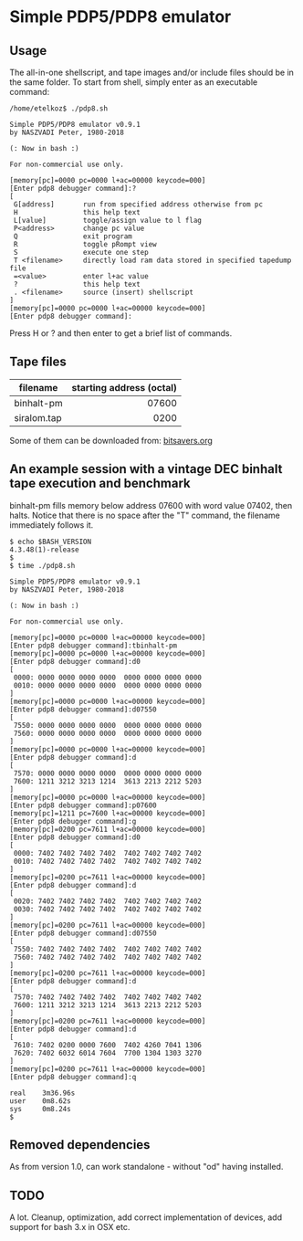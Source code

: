 # Simple PDP5/PDP8 emulator

## Usage
The all-in-one shellscript, and tape images and/or include files should be in the same folder.
To start from shell, simply enter as an executable command:

```
/home/etelkoz$ ./pdp8.sh

Simple PDP5/PDP8 emulator v0.9.1
by NASZVADI Peter, 1980-2018

(: Now in bash :)

For non-commercial use only.

[memory[pc]=0000 pc=0000 l+ac=00000 keycode=000]
[Enter pdp8 debugger command]:?
[
 G[address]       run from specified address otherwise from pc
 H                this help text
 L[value]         toggle/assign value to l flag
 P<address>       change pc value
 Q                exit program
 R                toggle pRompt view
 S                execute one step
 T <filename>     directly load ram data stored in specified tapedump file
 =<value>         enter l+ac value
 ?                this help text
 . <filename>     source (insert) shellscript
]
[memory[pc]=0000 pc=0000 l+ac=00000 keycode=000]
[Enter pdp8 debugger command]:
```

Press H or ? and then enter to get a brief list of commands.

## Tape files
| filename    | starting address (octal) |
| ----------- | ------------------------:|
| binhalt-pm  |                    07600 |
| siralom.tap |                     0200 |

Some of them can be downloaded from:
[bitsavers.org](http://bitsavers.org/bits/DEC/pdp8/From_Vince_Slyngstad/misc/)

## An example session with a vintage DEC binhalt tape execution and benchmark
binhalt-pm fills memory below address 07600 with word value 07402, then halts.
Notice that there is no space after the "T" command, the filename immediately follows it.
```
$ echo $BASH_VERSION
4.3.48(1)-release
$
$ time ./pdp8.sh

Simple PDP5/PDP8 emulator v0.9.1
by NASZVADI Peter, 1980-2018

(: Now in bash :)

For non-commercial use only.

[memory[pc]=0000 pc=0000 l+ac=00000 keycode=000]
[Enter pdp8 debugger command]:tbinhalt-pm
[memory[pc]=0000 pc=0000 l+ac=00000 keycode=000]
[Enter pdp8 debugger command]:d0
[
 0000: 0000 0000 0000 0000  0000 0000 0000 0000
 0010: 0000 0000 0000 0000  0000 0000 0000 0000
]
[memory[pc]=0000 pc=0000 l+ac=00000 keycode=000]
[Enter pdp8 debugger command]:d07550
[
 7550: 0000 0000 0000 0000  0000 0000 0000 0000
 7560: 0000 0000 0000 0000  0000 0000 0000 0000
]
[memory[pc]=0000 pc=0000 l+ac=00000 keycode=000]
[Enter pdp8 debugger command]:d
[
 7570: 0000 0000 0000 0000  0000 0000 0000 0000
 7600: 1211 3212 3213 1214  3613 2213 2212 5203
]
[memory[pc]=0000 pc=0000 l+ac=00000 keycode=000]
[Enter pdp8 debugger command]:p07600
[memory[pc]=1211 pc=7600 l+ac=00000 keycode=000]
[Enter pdp8 debugger command]:g
[memory[pc]=0200 pc=7611 l+ac=00000 keycode=000]
[Enter pdp8 debugger command]:d0
[
 0000: 7402 7402 7402 7402  7402 7402 7402 7402
 0010: 7402 7402 7402 7402  7402 7402 7402 7402
]
[memory[pc]=0200 pc=7611 l+ac=00000 keycode=000]
[Enter pdp8 debugger command]:d
[
 0020: 7402 7402 7402 7402  7402 7402 7402 7402
 0030: 7402 7402 7402 7402  7402 7402 7402 7402
]
[memory[pc]=0200 pc=7611 l+ac=00000 keycode=000]
[Enter pdp8 debugger command]:d07550
[
 7550: 7402 7402 7402 7402  7402 7402 7402 7402
 7560: 7402 7402 7402 7402  7402 7402 7402 7402
]
[memory[pc]=0200 pc=7611 l+ac=00000 keycode=000]
[Enter pdp8 debugger command]:d
[
 7570: 7402 7402 7402 7402  7402 7402 7402 7402
 7600: 1211 3212 3213 1214  3613 2213 2212 5203
]
[memory[pc]=0200 pc=7611 l+ac=00000 keycode=000]
[Enter pdp8 debugger command]:d
[
 7610: 7402 0200 0000 7600  7402 4260 7041 1306
 7620: 7402 6032 6014 7604  7700 1304 1303 3270
]
[memory[pc]=0200 pc=7611 l+ac=00000 keycode=000]
[Enter pdp8 debugger command]:q

real    3m36.96s
user    0m8.62s
sys     0m8.24s
$
```

## Removed dependencies
As from version 1.0, can work standalone - without "od" having installed.

## TODO
A lot. Cleanup, optimization, add correct implementation of devices, add support for bash 3.x in OSX etc.
